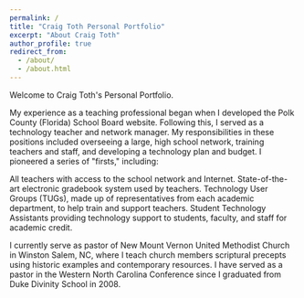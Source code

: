 ```yaml
---
permalink: /
title: "Craig Toth Personal Portfolio"
excerpt: "About Craig Toth"
author_profile: true
redirect_from:
  - /about/
  - /about.html
---
```


Welcome to Craig Toth's Personal Portfolio.

My experience as a teaching professional began when I developed the Polk County (Florida) School Board website. Following this, I served as a  technology teacher and network manager. My responsibilities in these positions included overseeing a large, high school network, training teachers and staff, and developing a technology plan and budget. I pioneered a series of "firsts," including:

All teachers with access to the school network and Internet.
State-of-the-art electronic gradebook system used by teachers.
Technology User Groups (TUGs), made up of representatives from each academic department, to help train and support teachers.
Student Technology Assistants providing technology support to students, faculty, and staff for academic credit.

I currently serve as pastor of New Mount Vernon United Methodist Church in Winston Salem, NC, where I teach church members scriptural precepts using historic examples and contemporary resources. I have served as a pastor in the Western North Carolina Conference since I graduated from Duke Divinity School in 2008.
